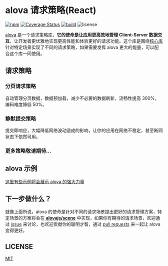# alova 请求策略(React)

[![npm](https://img.shields.io/npm/v/@alova/scene-react)](https://www.npmjs.com/package/@alova/scene)
[![Coverage Status](https://coveralls.io/repos/github/alovajs/scene/badge.svg?branch=main)](https://coveralls.io/github/alovajs/scene?branch=main)
[![build](https://github.com/alovajs/scene/actions/workflows/main-scene.yml/badge.svg?branch=main)](https://github.com/alovajs/scene/actions/workflows/main-scene.yml)
![license](https://img.shields.io/badge/license-MIT-blue.svg)

[alova](https://github.com/alovajs/alova) 是一个请求策略库，**它的使命是让应用更高效地管理 Client-Server 数据交互**，让开发者更优雅地实现更高性能和体验更好的请求功能。这个库是围绕[核心库](https://github.com/alovajs/alova)针对特定场景实现了不同的请求策略，如果需要发挥 alova 更大的能量，可以配合这个库一同使用。

## 请求策略

### 分页请求策略

自动管理分页数据，数据预加载，减少不必要的数据刷新，流畅性提高 300%，编码难度降低 50%。

### 静默提交策略

提交即响应，大幅降低网络波动造成的影响，让你的应用在网络不稳定，甚至断网状态下依然可用。

### 更多策略敬请期待...

## alova 示例

[这里有些示例将会展示 alova 的强大力量](https://alova.js.org/category/%E7%A4%BA%E4%BE%8B)

## 下一步做什么？

就像上面所说，alova 的使命是针对不同的请求场景提出更好的请求管理方案，特定场景的方案将会在 [**alovajs/scene**](https://github.com/alovajs/scene) 中实现，如果你有期待的请求场景，欢迎通过 [issue](https://github.com/alovajs/extensions/issues) 来讨论，也欢迎贡献你的聪明才智，通过 [pull requests](https://github.com/alovajs/extensions/pulls) 来一起让 alova 变得更好。

## LICENSE

[MIT](https://en.wikipedia.org/wiki/MIT_License)
